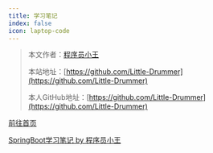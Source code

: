 ```yaml
---
title: 学习笔记
index: false
icon: laptop-code
---
```


> 本文作者：[程序员小王](https://github.com/Little-Drummer)
>
> 本站地址：[https://github.com/Little-Drummer](https://github.com/Little-Drummer)
> 
> 本人GitHub地址：[https://github.com/Little-Drummer](https://github.com/Little-Drummer)

<AutoCatalog></AutoCatalog>


[前往首页](/)

[SpringBoot学习笔记 by 程序员小王](SpringBoot笔记.md)



